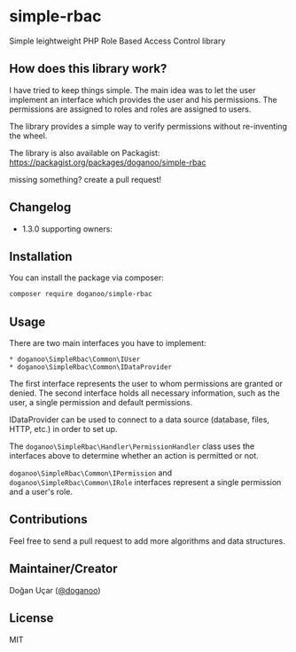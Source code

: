 # simple-rbac
Simple leightweight PHP Role Based Access Control library

## How does this library work?

I have tried to keep things simple. The main idea was to let the user implement an interface which provides the user and his permissions. The permissions are assigned to roles and roles are assigned to users. 

The library provides a simple way to verify permissions without re-inventing the wheel.

The library is also available on Packagist: https://packagist.org/packages/doganoo/simple-rbac

missing something? create a pull request!

## Changelog

* 1.3.0 supporting owners: 

## Installation

You can install the package via composer:

```bash
composer require doganoo/simple-rbac
```

## Usage

There are two main interfaces you have to implement:

```
* doganoo\SimpleRbac\Common\IUser
* doganoo\SimpleRbac\Common\IDataProvider
```
The first interface represents the user to whom permissions are granted or denied. The second interface holds all necessary information, such as the user, a single permission and default permissions.

IDataProvider can be used to connect to a data source (database, files, HTTP, etc.) in order to set up.

The ```doganoo\SimpleRbac\Handler\PermissionHandler``` class uses the interfaces above to determine whether an action is permitted or not.

```doganoo\SimpleRbac\Common\IPermission``` and ```doganoo\SimpleRbac\Common\IRole``` interfaces represent a single permission and a user's role.


## Contributions

Feel free to send a pull request to add more algorithms and data structures. 

## Maintainer/Creator

Doğan Uçar ([@doganoo](https://www.dogan-ucar.de))

## License

MIT
 



